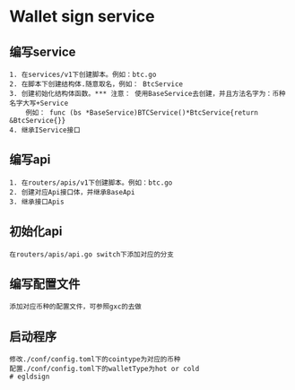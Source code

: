# Wallet sign service

## 编写service
    1. 在services/v1下创建脚本。例如：btc.go
    2. 在脚本下创建结构体.随意取名，例如： BtcService
    3. 创建初始化结构体函数。*** 注意： 使用BaseService去创建，并且方法名字为：币种名字大写+Service
        例如： func (bs *BaseService)BTCService()*BtcService{return &BtcService{}}
    4. 继承IService接口

## 编写api 
    1. 在routers/apis/v1下创建脚本。例如：btc.go
    2. 创建对应Api接口体，并继承BaseApi
    3. 继承接口Apis

## 初始化api
    在routers/apis/api.go switch下添加对应的分支
    
## 编写配置文件
    添加对应币种的配置文件，可参照gxc的去做

## 启动程序
    修改./conf/config.toml下的cointype为对应的币种
    配置./conf/config.toml下的walletType为hot or cold
    # egldsign
